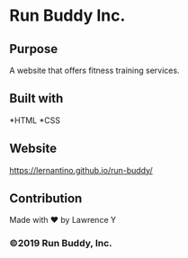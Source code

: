 # Run Buddy Inc.

## Purpose
A website that offers fitness training services.

## Built with
*HTML
*CSS

## Website
https://lernantino.github.io/run-buddy/

## Contribution
Made with ❤️ by Lawrence Y

### ©️2019 Run Buddy, Inc.
